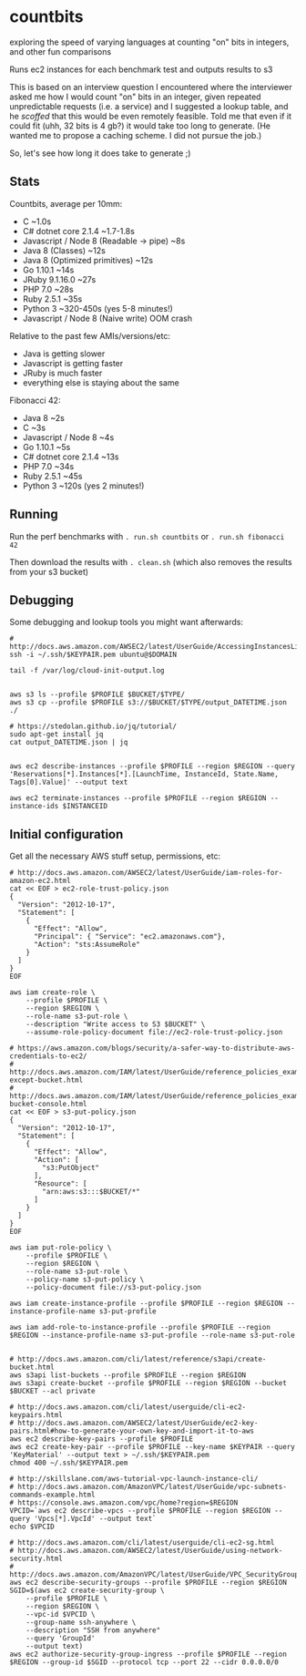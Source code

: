 # countbits

exploring the speed of varying languages at counting "on" bits in integers, and other fun comparisons

Runs ec2 instances for each benchmark test and outputs results to s3

This is based on an interview question I encountered where the interviewer asked me
how I would count "on" bits in an integer, given repeated unpredictable requests (i.e. a service)
and I suggested a lookup table, and he *scoffed* that this would be even remotely feasible.
Told me that even if it could fit (uhh, 32 bits is 4 gb?) it would take too long to generate.
(He wanted me to propose a caching scheme.  I did not pursue the job.)

So, let's see how long it does take to generate ;)

## Stats

Countbits, average per 10mm:
- C ~1.0s
- C# dotnet core 2.1.4 ~1.7-1.8s
- Javascript / Node 8 (Readable -> pipe) ~8s
- Java 8 (Classes) ~12s
- Java 8 (Optimized primitives) ~12s
- Go 1.10.1 ~14s
- JRuby 9.1.16.0 ~27s
- PHP 7.0 ~28s
- Ruby 2.5.1 ~35s
- Python 3 ~320-450s (yes 5-8 minutes!)
- Javascript / Node 8 (Naive write) OOM crash

Relative to the past few AMIs/versions/etc:
- Java is getting slower
- Javascript is getting faster
- JRuby is much faster
- everything else is staying about the same

Fibonacci 42:
- Java 8 ~2s
- C ~3s
- Javascript / Node 8 ~4s
- Go 1.10.1 ~5s
- C# dotnet core 2.1.4 ~13s
- PHP 7.0 ~34s
- Ruby 2.5.1 ~45s
- Python 3 ~120s (yes 2 minutes!)

## Running

Run the perf benchmarks with `. run.sh countbits` or `. run.sh fibonacci 42`

Then download the results with `. clean.sh` (which also removes the results from your s3 bucket)

## Debugging

Some debugging and lookup tools you might want afterwards:
```
# http://docs.aws.amazon.com/AWSEC2/latest/UserGuide/AccessingInstancesLinux.html
ssh -i ~/.ssh/$KEYPAIR.pem ubuntu@$DOMAIN

tail -f /var/log/cloud-init-output.log


aws s3 ls --profile $PROFILE $BUCKET/$TYPE/
aws s3 cp --profile $PROFILE s3://$BUCKET/$TYPE/output_DATETIME.json ./

# https://stedolan.github.io/jq/tutorial/
sudo apt-get install jq
cat output_DATETIME.json | jq


aws ec2 describe-instances --profile $PROFILE --region $REGION --query 'Reservations[*].Instances[*].[LaunchTime, InstanceId, State.Name, Tags[0].Value]' --output text

aws ec2 terminate-instances --profile $PROFILE --region $REGION --instance-ids $INSTANCEID
```


## Initial configuration 

Get all the necessary AWS stuff setup, permissions, etc:

```
# http://docs.aws.amazon.com/AWSEC2/latest/UserGuide/iam-roles-for-amazon-ec2.html
cat << EOF > ec2-role-trust-policy.json
{
  "Version": "2012-10-17",
  "Statement": [
    {
      "Effect": "Allow",
      "Principal": { "Service": "ec2.amazonaws.com"},
      "Action": "sts:AssumeRole"
    }
  ]
}
EOF

aws iam create-role \
    --profile $PROFILE \
    --region $REGION \
    --role-name s3-put-role \
    --description "Write access to S3 $BUCKET" \
    --assume-role-policy-document file://ec2-role-trust-policy.json

# https://aws.amazon.com/blogs/security/a-safer-way-to-distribute-aws-credentials-to-ec2/
# http://docs.aws.amazon.com/IAM/latest/UserGuide/reference_policies_examples_s3_deny-except-bucket.html
# http://docs.aws.amazon.com/IAM/latest/UserGuide/reference_policies_examples_s3_rw-bucket-console.html
cat << EOF > s3-put-policy.json
{
  "Version": "2012-10-17",
  "Statement": [
    {
      "Effect": "Allow",
      "Action": [
        "s3:PutObject"
      ],
      "Resource": [
        "arn:aws:s3:::$BUCKET/*"
      ]
    }
  ]
}
EOF

aws iam put-role-policy \
    --profile $PROFILE \
    --region $REGION \
    --role-name s3-put-role \
    --policy-name s3-put-policy \
    --policy-document file://s3-put-policy.json

aws iam create-instance-profile --profile $PROFILE --region $REGION --instance-profile-name s3-put-profile

aws iam add-role-to-instance-profile --profile $PROFILE --region $REGION --instance-profile-name s3-put-profile --role-name s3-put-role


# http://docs.aws.amazon.com/cli/latest/reference/s3api/create-bucket.html
aws s3api list-buckets --profile $PROFILE --region $REGION
aws s3api create-bucket --profile $PROFILE --region $REGION --bucket $BUCKET --acl private

# http://docs.aws.amazon.com/cli/latest/userguide/cli-ec2-keypairs.html
# http://docs.aws.amazon.com/AWSEC2/latest/UserGuide/ec2-key-pairs.html#how-to-generate-your-own-key-and-import-it-to-aws
aws ec2 describe-key-pairs --profile $PROFILE
aws ec2 create-key-pair --profile $PROFILE --key-name $KEYPAIR --query 'KeyMaterial' --output text > ~/.ssh/$KEYPAIR.pem
chmod 400 ~/.ssh/$KEYPAIR.pem

# http://skillslane.com/aws-tutorial-vpc-launch-instance-cli/
# http://docs.aws.amazon.com/AmazonVPC/latest/UserGuide/vpc-subnets-commands-example.html
# https://console.aws.amazon.com/vpc/home?region=$REGION
VPCID=`aws ec2 describe-vpcs --profile $PROFILE --region $REGION --query 'Vpcs[*].VpcId' --output text`
echo $VPCID

# http://docs.aws.amazon.com/cli/latest/userguide/cli-ec2-sg.html
# http://docs.aws.amazon.com/AWSEC2/latest/UserGuide/using-network-security.html
# http://docs.aws.amazon.com/AmazonVPC/latest/UserGuide/VPC_SecurityGroups.html#VPC_Security_Group_Differences
aws ec2 describe-security-groups --profile $PROFILE --region $REGION
SGID=$(aws ec2 create-security-group \
    --profile $PROFILE \
    --region $REGION \
    --vpc-id $VPCID \
    --group-name ssh-anywhere \
    --description "SSH from anywhere"
    --query 'GroupId'
    --output text)
aws ec2 authorize-security-group-ingress --profile $PROFILE --region $REGION --group-id $SGID --protocol tcp --port 22 --cidr 0.0.0.0/0
```
